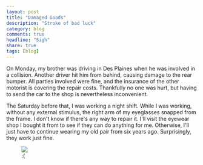 ```yaml
---
layout: post
title: "Damaged Goods"
description: "Stroke of bad luck"
category: blog
comments: true
headline: "Sigh"
share: true
tags: [blog]
---
```

On Monday, my brother was driving in Des Plaines when he was involved in a collision.  Another driver hit him from behind, causing damage to the rear bumper.  All parties involved were fine, and the insurance of the other motorist is covering the repair costs.  Thankfully no one was hurt, but having to send the car to the shop is nevertheless inconvenient.

The Saturday before that, I was working a night shift.  While I was working, without any external stimulus, the right arm of my eyeglasses snapped from the frame.  I don't know if there's any way to repair it.  I'll visit the eyewear shop I bought it from to see if they can do anything for me.  Otherwise, I'll just have to continue wearing my old pair from six years ago.  Surprisingly, they work just fine.

<figure>
     <a href="{{ site.url }}/images/2015/broken_glasses.jpg"><img src="{{ site.url }}/images/2015/broken_glasses.jpg"></a>
     <figcaption>:(</figcaption>
</figure>
